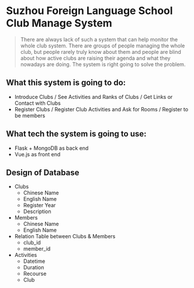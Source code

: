 # Suzhou Foreign Language School Club Manage System
> There are always lack of such a system that can help monitor the whole club system.
> There are groups of people managing the whole club, but people rarely truly know about them and people are blind about how active clubs are raising their agenda and what they nowadays are doing.
> The system is right going to solve the problem.

## What this system is going to do:
* Introduce Clubs / See Activities and Ranks of Clubs / Get Links or Contact with Clubs
* Register Clubs / Register Club Activities and Ask for Rooms / Register to be members

## What tech the system is going to use:
* Flask + MongoDB as back end
* Vue.js as front end

## Design of Database
* Clubs
    * Chinese Name
    * English Name
    * Register Year
    * Description
* Members
    * Chinese Name
    * English Name
* Relation Table between Clubs & Members
    * club_id
    * member_id
* Activities
    * Datetime
    * Duration
    * Recourse
    * Club
